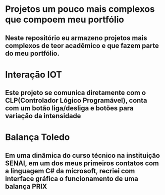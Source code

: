 <h1>Projetos um pouco mais complexos que compoem meu portfólio</h1>
<h2>Neste repositório eu armazeno projetos mais complexos de teor acadêmico e que fazem parte do meu portfólio.</h2>

<h1>Interação IOT</h1>
<h2>Este projeto se comunica diretamente com o CLP(Controlador Lógico Programável), conta com um botão liga/desliga e botões para variação da intensidade</h2>

<h1>Balança Toledo</h1>
<h2>Em uma dinâmica do curso técnico na instituição SENAI, em um dos meus primeiros contatos com a linguagem C# da microsoft, recriei 
com interface gráfica o funcionamento de uma balança PRIX</h2>

